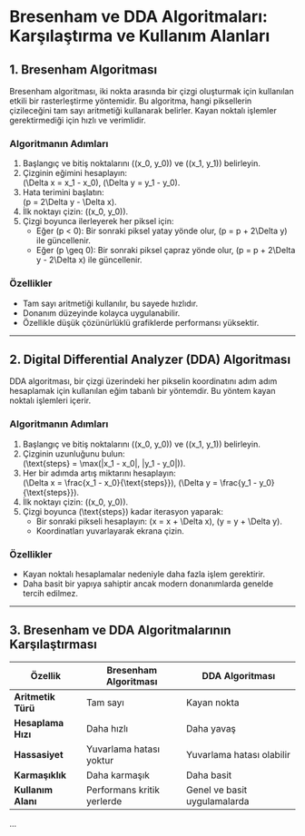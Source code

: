 # Bresenham ve DDA Algoritmaları: Karşılaştırma ve Kullanım Alanları

## 1. Bresenham Algoritması
Bresenham algoritması, iki nokta arasında bir çizgi oluşturmak için kullanılan etkili bir rasterleştirme yöntemidir. Bu algoritma, hangi piksellerin çizileceğini tam sayı aritmetiği kullanarak belirler. Kayan noktalı işlemler gerektirmediği için hızlı ve verimlidir.

### Algoritmanın Adımları
1. Başlangıç ve bitiş noktalarını (\(x_0, y_0\)) ve (\(x_1, y_1\)) belirleyin.
2. Çizginin eğimini hesaplayın:  
   \(\Delta x = x_1 - x_0\), \(\Delta y = y_1 - y_0\).  
3. Hata terimini başlatın:  
   \(p = 2\Delta y - \Delta x\).  
4. İlk noktayı çizin: (\(x_0, y_0\)).  
5. Çizgi boyunca ilerleyerek her piksel için:  
   - Eğer \(p < 0\): Bir sonraki piksel yatay yönde olur, \(p = p + 2\Delta y\) ile güncellenir.  
   - Eğer \(p \geq 0\): Bir sonraki piksel çapraz yönde olur, \(p = p + 2\Delta y - 2\Delta x\) ile güncellenir.

### Özellikler
- Tam sayı aritmetiği kullanılır, bu sayede hızlıdır.
- Donanım düzeyinde kolayca uygulanabilir.
- Özellikle düşük çözünürlüklü grafiklerde performansı yüksektir.

---

## 2. Digital Differential Analyzer (DDA) Algoritması
DDA algoritması, bir çizgi üzerindeki her pikselin koordinatını adım adım hesaplamak için kullanılan eğim tabanlı bir yöntemdir. Bu yöntem kayan noktalı işlemleri içerir.

### Algoritmanın Adımları
1. Başlangıç ve bitiş noktalarını (\(x_0, y_0\)) ve (\(x_1, y_1\)) belirleyin.
2. Çizginin uzunluğunu bulun:  
   \(\text{steps} = \max(|x_1 - x_0|, |y_1 - y_0|)\).  
3. Her bir adımda artış miktarını hesaplayın:  
   \(\Delta x = \frac{x_1 - x_0}{\text{steps}}\), \(\Delta y = \frac{y_1 - y_0}{\text{steps}}\).  
4. İlk noktayı çizin: (\(x_0, y_0\)).  
5. Çizgi boyunca \(\text{steps}\) kadar iterasyon yaparak:  
   - Bir sonraki pikseli hesaplayın: \(x = x + \Delta x\), \(y = y + \Delta y\).  
   - Koordinatları yuvarlayarak ekrana çizin.

### Özellikler
- Kayan noktalı hesaplamalar nedeniyle daha fazla işlem gerektirir.
- Daha basit bir yapıya sahiptir ancak modern donanımlarda genelde tercih edilmez.

---

## 3. Bresenham ve DDA Algoritmalarının Karşılaştırması
| **Özellik**           | **Bresenham Algoritması**      | **DDA Algoritması**           |
|------------------------|--------------------------------|--------------------------------|
| **Aritmetik Türü**     | Tam sayı                      | Kayan nokta                   |
| **Hesaplama Hızı**     | Daha hızlı                    | Daha yavaş                    |
| **Hassasiyet**         | Yuvarlama hatası yoktur       | Yuvarlama hatası olabilir     |
| **Karmaşıklık**        | Daha karmaşık                 | Daha basit                    |
| **Kullanım Alanı**     | Performans kritik yerlerde    | Genel ve basit uygulamalarda  |

...

